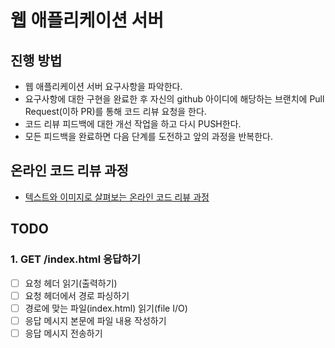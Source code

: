 # 웹 애플리케이션 서버
## 진행 방법
* 웹 애플리케이션 서버 요구사항을 파악한다.
* 요구사항에 대한 구현을 완료한 후 자신의 github 아이디에 해당하는 브랜치에 Pull Request(이하 PR)를 통해 코드 리뷰 요청을 한다.
* 코드 리뷰 피드백에 대한 개선 작업을 하고 다시 PUSH한다.
* 모든 피드백을 완료하면 다음 단계를 도전하고 앞의 과정을 반복한다.

## 온라인 코드 리뷰 과정
* [텍스트와 이미지로 살펴보는 온라인 코드 리뷰 과정](https://github.com/next-step/nextstep-docs/tree/master/codereview)

## TODO

### 1. GET /index.html 응답하기
- [ ] 요청 헤더 읽기(출력하기)
- [ ] 요청 헤더에서 경로 파싱하기
- [ ] 경로에 맞는 파일(index.html) 읽기(file I/O)
- [ ] 응답 메시지 본문에 파일 내용 작성하기
- [ ] 응답 메시지 전송하기